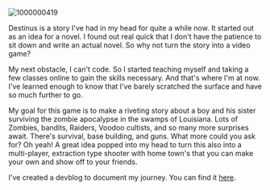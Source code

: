 ![1000000419](https://github.com/user-attachments/assets/f97732f9-dd03-44af-8be0-49c4d06748f4)

Destinus is a story I've had in my head for quite a while now. It started out as an idea for a novel. I found out real quick that I don't have the patience to sit down and write an actual novel. So why not turn the story into a video game? 

My next obstacle, I can't code. So I started teaching myself and taking a few classes online to gain the skills necessary. And that's where I'm at now. I've learned enough to know that I've barely scratched the surface and have so much further to go. 

My goal for this game is to make a riveting story about a boy and his sister surviving the zombie apocalypse in the swamps of Louisiana. Lots of Zombies, bandits, Raiders, Voodoo cultists, and so many more surprises await. There's survival, base building, and guns. What more could you ask for? Oh yeah! A great idea popped into my head to turn this also into a multi-player, extraction type shooter with home town's that you can make your own and show off to your friends. 

I've created a devblog to document my journey. You can find it [here](https://destinus.hashnode.dev/).
